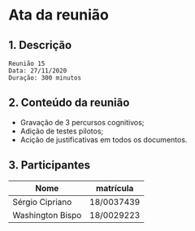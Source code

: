 # Ata da reunião

## 1. Descrição

```
Reunião 15
Data: 27/11/2020
Duração: 300 minutos
```

## 2. Conteúdo da reunião

* Gravação de 3 percursos cognitivos;
* Adição de testes pilotos;
* Acição de justificativas em todos os documentos.

## 3. Participantes

|Nome|matrícula|
|-|-|
| Sérgio Cipriano  | 18/0037439 |
| Washington Bispo | 18/0029223 |
